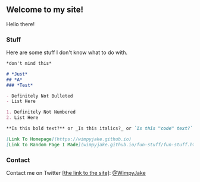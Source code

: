 ## Welcome to my site!
Hello there!

### Stuff

Here are some stuff I don't know what to do with.

```markdown
*don't mind this*

# *Just*
## *A*
### *Test*

- Definitely Not Bulleted
- List Here

1. Definitely Not Numbered
2. List Here

**Is this bold text?** or _Is this italics?_ or `Is this "code" text?` 

[Link To Homepage](https://wimpyjake.github.io)
[Link to Random Page I Made](wimpyjake.github.io/fun-stuff/fun-stuff.html)
```


### Contact

Contact me on Twitter [[the link to the site]](https://twitter.com): [@WimpyJake](https://twitter.com/WimpyJake)
